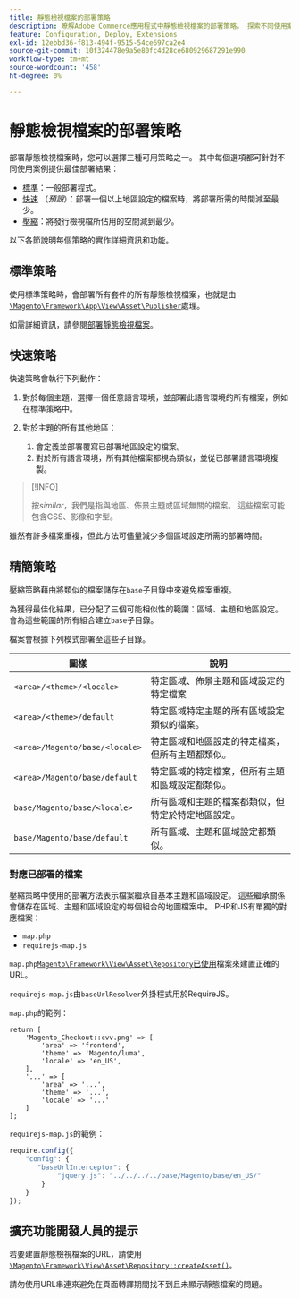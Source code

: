 ```yaml
---
title: 靜態檢視檔案的部署策略
description: 瞭解Adobe Commerce應用程式中靜態檢視檔案的部署策略。 探索不同使用案例的最佳部署方法。
feature: Configuration, Deploy, Extensions
exl-id: 12ebbd36-f813-494f-9515-54ce697ca2e4
source-git-commit: 10f324478e9a5e80fc4d28ce680929687291e990
workflow-type: tm+mt
source-wordcount: '458'
ht-degree: 0%

---
```


# 靜態檢視檔案的部署策略

部署靜態檢視檔案時，您可以選擇三種可用策略之一。 其中每個選項都可針對不同使用案例提供最佳部署結果：

- [標準](#standard-strategy)：一般部署程式。
- [快速](#quick-strategy) （_預設_）：部署一個以上地區設定的檔案時，將部署所需的時間減至最少。
- [壓縮](#compact-strategy)：將發行檢視檔所佔用的空間減到最少。

以下各節說明每個策略的實作詳細資訊和功能。

## 標準策略

使用標準策略時，會部署所有套件的所有靜態檢視檔案，也就是由[`\Magento\Framework\App\View\Asset\Publisher`](https://github.com/magento/magento2/blob/2.4/lib/internal/Magento/Framework/App/View/Asset/Publisher.php)處理。

如需詳細資訊，請參閱[部署靜態檢視檔案](../cli/static-view-file-deployment.md)。

## 快速策略

快速策略會執行下列動作：

1. 對於每個主題，選擇一個任意語言環境，並部署此語言環境的所有檔案，例如在標準策略中。
1. 對於主題的所有其他地區：

   1. 會定義並部署覆寫已部署地區設定的檔案。
   1. 對於所有語言環境，所有其他檔案都視為類似，並從已部署語言環境複製。

>[!INFO]
>
>按&#x200B;_similar_，我們是指與地區、佈景主題或區域無關的檔案。 這些檔案可能包含CSS、影像和字型。

雖然有許多檔案重複，但此方法可儘量減少多個區域設定所需的部署時間。

## 精簡策略

壓縮策略藉由將類似的檔案儲存在`base`子目錄中來避免檔案重複。

為獲得最佳化結果，已分配了三個可能相似性的範圍：區域、主題和地區設定。 會為這些範圍的所有組合建立`base`子目錄。

檔案會根據下列模式部署至這些子目錄。

| 圖樣 | 說明 |
| ------- | ----------- |
| `<area>/<theme>/<locale>` | 特定區域、佈景主題和區域設定的特定檔案 |
| `<area>/<theme>/default` | 特定區域特定主題的所有區域設定類似的檔案。 |
| `<area>/Magento/base/<locale>` | 特定區域和地區設定的特定檔案，但所有主題都類似。 |
| `<area>/Magento/base/default` | 特定區域的特定檔案，但所有主題和區域設定都類似。 |
| `base/Magento/base/<locale>` | 所有區域和主題的檔案都類似，但特定於特定地區設定。 |
| `base/Magento/base/default` | 所有區域、主題和區域設定都類似。 |

### 對應已部署的檔案

壓縮策略中使用的部署方法表示檔案繼承自基本主題和區域設定。 這些繼承關係會儲存在區域、主題和區域設定的每個組合的地圖檔案中。 PHP和JS有單獨的對應檔案：

- `map.php`
- `requirejs-map.js`

`map.php`[`Magento\Framework\View\Asset\Repository`已使用](https://github.com/magento/magento2/blob/2.4/lib/internal/Magento/Framework/View/Asset/Repository.php)檔案來建置正確的URL。

`requirejs-map.js`由`baseUrlResolver`外掛程式用於RequireJS。

`map.php`的範例：

```php?start_inline=1
return [
    'Magento_Checkout::cvv.png' => [
        'area' => 'frontend',
        'theme' => 'Magento/luma',
        'locale' => 'en_US',
    ],
    '...' => [
        'area' => '...',
        'theme' => '...',
        'locale' => '...'
    ]
];
```

`requirejs-map.js`的範例：

```js
require.config({
    "config": {
       "baseUrlInterceptor": {
            "jquery.js": "../../../../base/Magento/base/en_US/"
        }
    }
});
```

## 擴充功能開發人員的提示

若要建置靜態檢視檔案的URL，請使用[`\Magento\Framework\View\Asset\Repository::createAsset()`](https://github.com/magento/magento2/blob/2.4/lib/internal/Magento/Framework/View/Asset/Repository.php#L211-L244)。

請勿使用URL串連來避免在頁面轉譯期間找不到且未顯示靜態檔案的問題。
